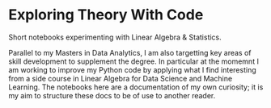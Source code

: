# Exploring Theory With Code
Short notebooks experimenting with Linear Algebra & Statistics.

<p align="left">
 Parallel to my Masters in Data Analytics, I am also targetting key areas of skill development to supplement the degree. In particular at the momemnt I am working to improve my Python code by applying what I find interesting from a side course in Linear Algebra for Data Science and Machine Learning. The notebooks here are a documentation of my own curiosity; it is my aim to structure these docs to be of use to another reader.
